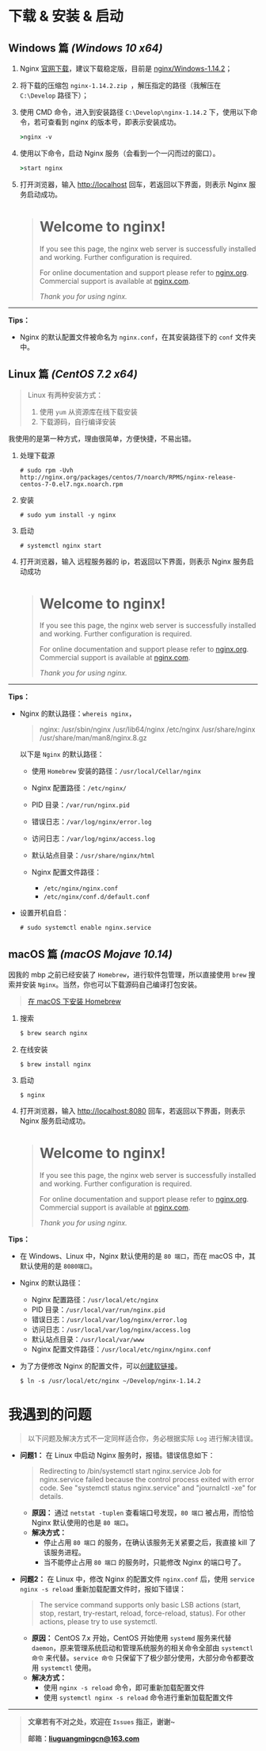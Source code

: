 # 下载 & 安装 & 启动

## Windows 篇 *(Windows 10 x64)*

1. Nginx [官网下载](http://nginx.org/en/download.html)，建议下载稳定版，目前是 [ nginx/Windows-1.14.2](http://nginx.org/download/nginx-1.14.2.zip)；

2. 将下载的压缩包 `nginx-1.14.2.zip `，解压指定的路径（我解压在 `C:\Develop` 路径下）；

3. 使用 CMD 命令，进入到安装路径 `C:\Develop\nginx-1.14.2` 下，使用以下命令，若可查看到 nginx 的版本号，即表示安装成功。

   ```cmd
   >nginx -v
   ```

4. 使用以下命令，启动 Nginx 服务（会看到一个一闪而过的窗口）。

   ```cmd
   >start nginx
   ```

5. 打开浏览器，输入 [http://localhost](http://localhost/) 回车，若返回以下界面，则表示 Nginx 服务启动成功。

   ># Welcome to nginx!
   >
   >If you see this page, the nginx web server is successfully installed and working. Further configuration is required.
   >
   >For online documentation and support please refer to [nginx.org](http://nginx.org/).
   >Commercial support is available at [nginx.com](http://nginx.com/).
   >
   >*Thank you for using nginx.*

---

**Tips：**

- Nginx 的默认配置文件被命名为 `nginx.conf`，在其安装路径下的 `conf` 文件夹中。

## Linux 篇 *(CentOS 7.2 x64)*

> Linux 有两种安装方式：
>
> 1. 使用 `yum` 从资源库在线下载安装
> 2. 下载源码，自行编译安装

我使用的是第一种方式，理由很简单，方便快捷，不易出错。

1. 处理下载源

   ```shell
   # sudo rpm -Uvh http://nginx.org/packages/centos/7/noarch/RPMS/nginx-release-centos-7-0.el7.ngx.noarch.rpm
   ```

2. 安装

   ```shell
   # sudo yum install -y nginx
   ```

3. 启动

   ```shell
   # systemctl nginx start
   ```

4. 打开浏览器，输入 远程服务器的 ip，若返回以下界面，则表示 Nginx 服务启动成功

   ># Welcome to nginx!
   >
   >If you see this page, the nginx web server is successfully installed and working. Further configuration is required.
   >
   >For online documentation and support please refer to [nginx.org](http://nginx.org/).
   >Commercial support is available at [nginx.com](http://nginx.com/).
   >
   >*Thank you for using nginx.*

---

**Tips：**

- Nginx 的默认路径：`whereis nginx`，

  > nginx: /usr/sbin/nginx /usr/lib64/nginx /etc/nginx /usr/share/nginx /usr/share/man/man8/nginx.8.gz

  以下是 `Nginx` 的默认路径： 

  - 使用 `Homebrew` 安装的路径：`/usr/local/Cellar/nginx`

  - Nginx 配置路径：`/etc/nginx/`
  - PID 目录：`/var/run/nginx.pid`
  - 错误日志：`/var/log/nginx/error.log `
  - 访问日志：`/var/log/nginx/access.log `
  - 默认站点目录：`/usr/share/nginx/html`
  - Nginx 配置文件路径：
    - `/etc/nginx/nginx.conf` 
    - `/etc/nginx/conf.d/default.conf` 

- 设置开机自启：

  ```shell
  # sudo systemctl enable nginx.service
  ```


## macOS 篇 *(macOS Mojave 10.14)*

因我的 mbp 之前已经安装了 `Homebrew`，进行软件包管理，所以直接使用 `brew` 搜索并安装 `Nginx`。当然，你也可以下载源码自己编译打包安装。

> [在 macOS 下安装 Homebrew](https://github.com/cnLGMing/Blog/blob/28cdc0966cf674758586c25795b1e6c0a173bed5/macOS/%E5%9C%A8%20macOS%20%E4%B8%8B%E5%AE%89%E8%A3%85%20Homebrew.md)

1. 搜索

   ```bash
   $ brew search nginx 
   ```

2. 在线安装

   ```shell
   $ brew install nginx
   ```

3. 启动

   ```shell
   $ nginx
   ```

4. 打开浏览器，输入 [http://localhost:8080](http://localhost:8080) 回车，若返回以下界面，则表示 Nginx 服务启动成功。

   > # Welcome to nginx!
   >
   > If you see this page, the nginx web server is successfully installed and working. Further configuration is required.
   >
   > For online documentation and support please refer to [nginx.org](http://nginx.org/).
   > Commercial support is available at [nginx.com](http://nginx.com/).
   >
   > *Thank you for using nginx.*

**Tips：**

- 在 Windows、Linux 中，Nginx 默认使用的是 `80 端口`，而在 macOS 中，其默认使用的是 `8080端口`。

- Nginx 的默认路径：

  - Nginx 配置路径：`/usr/local/etc/nginx `
  - PID 目录：`/usr/local/var/run/nginx.pid`
  - 错误日志：`/usr/local/var/log/nginx/error.log `
  - 访问日志：`/usr/local/var/log/nginx/access.log `
  - 默认站点目录：`/usr/local/var/www `
  - Nginx 配置文件路径：`/usr/local/etc/nginx/nginx.conf` 

- 为了方便修改 Nginx 的配置文件，可以[创建软链接](https://github.com/cnLGMing/Blog/blob/master/Linux/创建软链接.md)。

  ```shell
  $ ln -s /usr/local/etc/nginx ~/Develop/nginx-1.14.2
  ```

# 我遇到的问题

> 以下问题及解决方式不一定同样适合你，务必根据实际 `Log` 进行解决错误。

- **问题1：** 在 Linux 中启动 Nginx 服务时，报错。错误信息如下：

    > Redirecting to /bin/systemctl start  nginx.service
    > Job for nginx.service failed because the control process exited with error code. See "systemctl status nginx.service" and "journalctl -xe" for details.

    - **原因：** 通过 `netstat -tuplen` 查看端口号发现，`80 端口` 被占用，而恰恰 Nginx 默认使用的也是 `80 端口`。
    - **解决方式：**
      - 停止占用 `80 端口` 的服务，在确认该服务无关紧要之后，我直接 kill 了该服务进程。
      - 当不能停止占用 `80 端口` 的服务时，只能修改 Nginx 的端口号了。

- **问题2：** 在 Linux 中，修改 Nginx 的配置文件 `nginx.conf` 后，使用 `service nginx -s reload` 重新加载配置文件时，报如下错误：

  > The service command supports only basic LSB actions (start, stop, restart, try-restart, reload, force-reload, status). For other actions, please try to use systemctl.

  - **原因：** CentOS 7.x 开始，CentOS 开始使用 `systemd` 服务来代替 `daemon`，原来管理系统启动和管理系统服务的相关命令全部由 `systemctl 命令` 来代替。`service 命令` 只保留下了极少部分使用，大部分命令都要改用 `systemctl` 使用。 
  - **解决方式：**
    - 使用 `nginx -s reload` 命令，即可重新加载配置文件
    - 使用 `systemctl nginx -s reload` 命令进行重新加载配置文件

---

> **文章若有不对之处，欢迎在 `Issues` 指正，谢谢~**
>
> **邮箱：liuguangmingcn@163.com**
